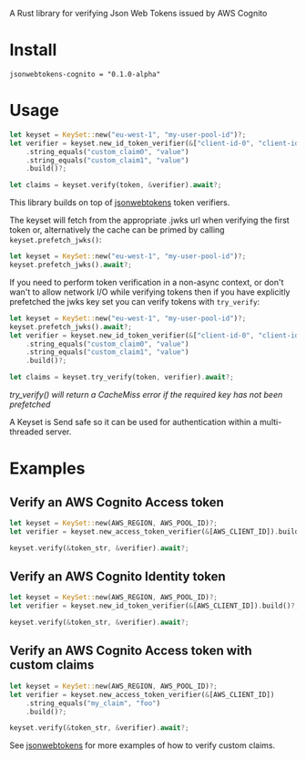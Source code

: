 A Rust library for verifying Json Web Tokens issued by AWS Cognito

# Install

```
jsonwebtokens-cognito = "0.1.0-alpha"
```

# Usage

```rust
let keyset = KeySet::new("eu-west-1", "my-user-pool-id")?;
let verifier = keyset.new_id_token_verifier(&["client-id-0", "client-id-1"])
    .string_equals("custom_claim0", "value")
    .string_equals("custom_claim1", "value")
    .build()?;

let claims = keyset.verify(token, &verifier).await?;
```

This library builds on top of [jsonwebtokens](https://crates.io/crate/jsonwebtokens)
token verifiers.

The keyset will fetch from the appropriate .jwks url when verifying the first
token or, alternatively the cache can be primed by calling
`keyset.prefetch_jwks()`:

```rust
let keyset = KeySet::new("eu-west-1", "my-user-pool-id")?;
keyset.prefetch_jwks().await?;
```

If you need to perform token verification in a non-async context, or don't
wan't to allow network I/O while verifying tokens then if you have explicitly
prefetched the jwks key set you can verify tokens with `try_verify`:

```rust
let keyset = KeySet::new("eu-west-1", "my-user-pool-id")?;
keyset.prefetch_jwks().await?;
let verifier = keyset.new_id_token_verifier(&["client-id-0", "client-id-1"])
    .string_equals("custom_claim0", "value")
    .string_equals("custom_claim1", "value")
    .build()?;

let claims = keyset.try_verify(token, verifier).await?;
```

_try_verify() will return a CacheMiss error if the required key has not been
prefetched_

A Keyset is Send safe so it can be used for authentication within a
multi-threaded server.

# Examples

## Verify an AWS Cognito Access token

```rust
let keyset = KeySet::new(AWS_REGION, AWS_POOL_ID)?;
let verifier = keyset.new_access_token_verifier(&[AWS_CLIENT_ID]).build()?;

keyset.verify(&token_str, &verifier).await?;
```

## Verify an AWS Cognito Identity token

```rust
let keyset = KeySet::new(AWS_REGION, AWS_POOL_ID)?;
let verifier = keyset.new_id_token_verifier(&[AWS_CLIENT_ID]).build()?;

keyset.verify(&token_str, &verifier).await?;
```

## Verify an AWS Cognito Access token with custom claims

```rust
let keyset = KeySet::new(AWS_REGION, AWS_POOL_ID)?;
let verifier = keyset.new_access_token_verifier(&[AWS_CLIENT_ID])
    .string_equals("my_claim", "foo")
    .build()?;

keyset.verify(&token_str, &verifier).await?;
```

See [jsonwebtokens](https://crates.io/crates/jsonwebtokens#user-content-verifying-standard-claims) for more examples
of how to verify custom claims.
